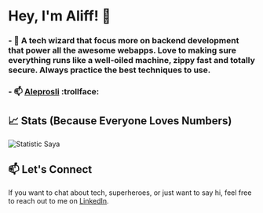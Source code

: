 # Hey, I'm Aliff! 👋

### - 🔭 A tech wizard that focus more on backend development that power all the awesome webapps. Love to making sure everything runs like a well-oiled machine, zippy fast and totally secure. Always practice the best techniques to use.
### - 📫 [Aleprosli](https://aleprosli.my/) :trollface:

## 📈 Stats (Because Everyone Loves Numbers)
![Statistic Saya](https://github-readme-stats.vercel.app/api?username=aleprosli&show_icons=true)

## 📫 Let's Connect
If you want to chat about tech, superheroes, or just want to say hi, feel free to reach out to me on [LinkedIn](https://www.linkedin.com/in/aleprosli/).





